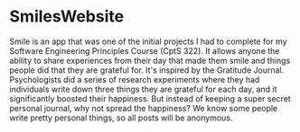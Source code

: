 # SmilesWebsite
Smile is an app that was one of the initial projects I had to complete for my Software Engineering Principles Course (CptS 322). It allows anyone the ability to share experiences from their day that made them smile and things people did that they are grateful for. It's inspired by the Gratitude Journal. Psychologists did a series of research experiments where they had individuals write down three things they are grateful for each day, and it significantly boosted their happiness. But instead of keeping a super secret personal journal, why not spread the happiness? We know some people write pretty personal things, so all posts will be anonymous.
